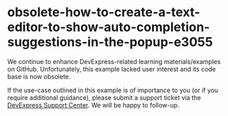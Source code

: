 
# obsolete-how-to-create-a-text-editor-to-show-auto-completion-suggestions-in-the-popup-e3055

We continue to enhance DevExpress-related learning materials/examples on GitHub. Unfortunately, this example lacked user interest and its code base is now obsolete.

If the use-case outlined in this example is of importance to you (or if you require additional guidance), please submit a support ticket via the [DevExpress Support Center](https://supportcenter.devexpress.com/ticket/create?followUpTo=E3055). We will be happy to follow-up.
